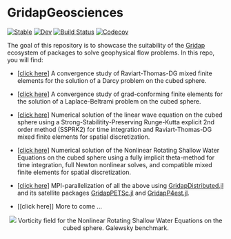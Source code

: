 # GridapGeosciences

[![Stable](https://img.shields.io/badge/docs-stable-blue.svg)](https://santiagobadia.github.io/GridapGeosciences.jl/stable)
[![Dev](https://img.shields.io/badge/docs-dev-blue.svg)](https://santiagobadia.github.io/GridapGeosciences.jl/dev)
[![Build Status](https://github.com/gridapapps/GridapGeosciences.jl/workflows/CI/badge.svg?branch=master)](https://github.com/gridapapps/GridapGeosciences.jl/actions)
[![Codecov](https://codecov.io/gh/gridapapps/GridapGeosciences.jl/branch/master/graph/badge.svg)](https://codecov.io/gh/gridapp/GridapGeosciences.jl)

The goal of this repository is to showcase the suitability of the [Gridap](https://github.com/gridap) ecosystem of packages to solve geophysical flow problems. In this repo, you will find:

* [[click here]](https://github.com/gridapapps/GridapGeosciences.jl/blob/master/test/DarcyCubedSphereTests.jl) A convergence study of Raviart-Thomas-DG mixed finite elements for the solution of a Darcy problem on the cubed sphere.

* [[click here]](https://github.com/gridapapps/GridapGeosciences.jl/blob/master/test/LaplaceBeltramiCubedSphereTests.jl) A convergence study of grad-conforming finite elements for the solution of a Laplace-Beltrami problem on the cubed sphere.

* [[click here]](https://github.com/gridapapps/GridapGeosciences.jl/blob/master/test/sequential/WaveEquationCubedSphereTests.jl) Numerical solution of the linear wave equation on the cubed sphere using a Strong-Stabilitity-Preserving Runge-Kutta explicit 2nd order method (SSPRK2) for time integration and Raviart-Thomas-DG mixed finite elements for spatial discretization.

* [[click here]](https://github.com/gridapapps/GridapGeosciences.jl/blob/master/src/ShallowWaterThetaMethodFullNewton.jl) Numerical solution of the Nonlinear Rotating Shallow Water Equations on the cubed sphere using a fully implicit theta-method for time integration, full Newton nonlinear solves, and compatible mixed finite elements for spatial discretization.

* [[click here]](https://github.com/gridapapps/GridapGeosciences.jl/tree/master/test/mpi) MPI-parallelization of all the above using [GridapDistributed.jl](https://github.com/gridap/GridapDistributed.jl) and its satellite packages [GridapPETSc.jl](https://github.com/gridap/GridapPETSc.jl) and [GridapP4est.jl](https://github.com/gridap/GridapP4est.jl).

* [[click here]] More to come ...
 

<p align="center">
  <img src="_readme/NSWE_48x48_1_trapezoidal_dt_480_tau_dtdiv2.gif">
  Vorticity field for the Nonlinear Rotating Shallow Water Equations on the cubed sphere. Galewsky benchmark.
</p>
